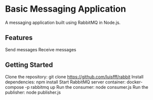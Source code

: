 # Basic Messaging Application

A messaging application built using RabbitMQ in Node.js.

## Features
Send messages
Receive messages

## Getting Started
Clone the repository: git clone https://github.com/luisfff/rabbit
Install dependencies: npm install
Start RabbitMQ server container: docker-compose -p rabbitmq up
Run the consumer: node consumer.js
Run the publisher: node publisher.js
